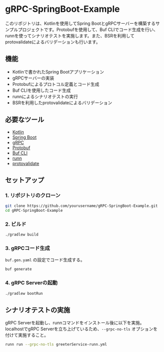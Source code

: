 # gRPC-SpringBoot-Example

このリポジトリは、Kotlinを使用してSpring BootとgRPCサーバーを構築するサンプルプロジェクトです。Protobufを使用して、Buf CLIでコード生成を行い、runnを使ってシナリオテストを実施します。また、BSRを利用してprotovalidateによるバリデーションも行います。

## 機能

- Kotlinで書かれたSpring Bootアプリケーション
- gRPCサーバーの実装
- Protobufによるプロトコル定義とコード生成
- Buf CLIを使用したコード生成
- runnによるシナリオテストの実行
- BSRを利用したprotovalidateによるバリデーション

## 必要なツール

- [Kotlin](https://kotlinlang.org/)
- [Spring Boot](https://spring.io/projects/spring-boot)
- [gRPC](https://grpc.io/)
- [Protobuf](https://developers.google.com/protocol-buffers)
- [Buf CLI](https://buf.build/)
- [runn](https://github.com/k1LoW/runn)
- [protovalidate](https://github.com/bufbuild/protovalidate)

## セットアップ

### 1. リポジトリのクローン

```bash
git clone https://github.com/yourusername/gRPC-SpringBoot-Example.git
cd gRPC-SpringBoot-Example
```

### 2. ビルド

```bash
./gradlew build
```

### 3. gRPCコード生成
`buf.gen.yaml` の設定でコード生成する。

```bash
buf generate
```

### 4. gRPC Serverの起動

```bash
./gradlew bootRun
```

## シナリオテストの実施
gRPC Serverを起動し、runnコマンドをインストール後に以下を実施。
localhostでgRPC Serverを立ち上げているため、`--grpc-no-tls` オプションを付けて実施すること。

```bash
runn run --grpc-no-tls greeterService-runn.yml
```
